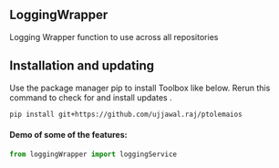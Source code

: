## LoggingWrapper



Logging Wrapper function to use across all repositories

## Installation and updating
Use the package manager pip to install Toolbox like below. 
Rerun this command to check for and install  updates .
```bash
pip install git+https://github.com/ujjawal.raj/ptolemaios
```


#### Demo of some of the features:
```python
from loggingWrapper import loggingService

``````